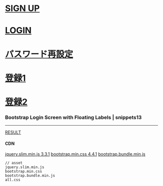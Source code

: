 # [SIGN UP](https://takagotch.github.io/snippets25/)
# [LOGIN](https://takagotch.github.io/snippets13/)
# [パスワード再設定](https://takagotch.github.io/snippets24/)

# [登録1](https://takagotch.github.io/snippets18/)
# [登録2](https://takagotch.github.io/snippets12/)


### Bootstrap Login Screen with Floating Labels | snippets13
---


[RESULT](https://jsfiddle.net/StartBootstrap/amxr8n19/)

#### CDN
[jquery.slim.min.js 3.3.1](https://code.jquery.com/jquery-3.3.1.slim.min.js)
[bootstrap.min.css 4.4.1](https://maxcdn.bootstrapcdn.com/bootstrap/4.4.1/css/bootstrap.min.css)
[bootstrap.bundle.min.js](https://cdnjs.cloudflare.com/ajax/libs/twitter-bootstrap/5.0.0-alpha1/js/bootstrap.bundle.min.js)















```
// asset
jquery.slim.min.js
bootstrap.min.css
bootstrap.bundle.min.js
all.css
```





```
```

